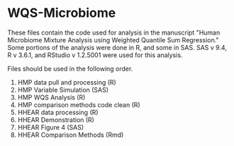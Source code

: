 # WQS-Microbiome

These files contain the code used for analysis in the manuscript "Human Microbiome Mixture Analysis using Weighted Quantile Sum Regression." Some portions of the analysis were done in R, and some in SAS. SAS v 9.4, R v 3.6.1, and RStudio v 1.2.5001 were used for this analysis.

Files should be used in the following order.
1. HMP data pull and processing (R)
2. HMP Variable Simulation (SAS)
3. HMP WQS Analysis (R)
4. HMP comparison methods code clean (R)
5. HHEAR data processing (R)
6. HHEAR Demonstration (R)
7. HHEAR Figure 4 (SAS)
8. HHEAR Comparison Methods (Rmd)
